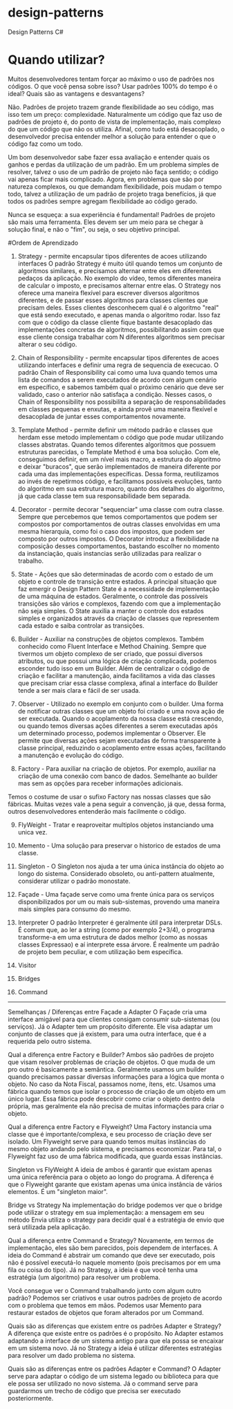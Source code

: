 # design-patterns
Design Patterns C#

# Quando utilizar?
Muitos desenvolvedores tentam forçar ao máximo o uso de padrões nos códigos. O que você pensa sobre isso? Usar padrões 100% do tempo é o ideal? Quais são as vantagens e desvantagens?

Não. Padrões de projeto trazem grande flexibilidade ao seu código, mas isso tem um preço: complexidade. Naturalmente um código que faz uso de padrões de projeto é, do ponto de vista de implementação, mais complexo do que um código que não os utiliza. Afinal, como tudo está desacoplado, o desenvolvedor precisa entender melhor a solução para entender o que o código faz como um todo.

Um bom desenvolvedor sabe fazer essa avaliação e entender quais os ganhos e perdas da utilização de um padrão. Em um problema simples de resolver, talvez o uso de um padrão de projeto não faça sentido; o código vai apenas ficar mais complicado. Agora, em problemas que são por natureza complexos, ou que demandam flexibilidade, pois mudam o tempo todo, talvez a utilização de um padrão de projeto traga benefícios, já que todos os padrões sempre agregam flexibilidade ao código gerado.

Nunca se esqueça: a sua experiência é fundamental! Padrões de projeto são mais uma ferramenta. Eles devem ser um meio para se chegar à solução final, e não o "fim", ou seja, o seu objetivo principal.



#Ordem de Aprendizado
1. Strategy - permite encapsular tipos diferentes de acoes utilizando interfaces
O padrão Strategy é muito útil quando temos um conjunto de algoritmos similares, e precisamos alternar entre eles em diferentes pedaços da aplicação. No exemplo do vídeo, temos diferentes maneira de calcular o imposto, e precisamos alternar entre elas.
O Strategy nos oferece uma maneira flexível para escrever diversos algoritmos diferentes, e de passar esses algoritmos para classes clientes que precisam deles. Esses clientes desconhecem qual é o algoritmo "real" que está sendo executado, e apenas manda o algoritmo rodar. Isso faz com que o código da classe cliente fique bastante desacoplado das implementações concretas de algoritmos, possibilitando assim com que esse cliente consiga trabalhar com N diferentes algoritmos sem precisar alterar o seu código.

2. Chain of Responsibility - permite encapsular tipos diferentes de acoes utilizando interfaces e definir uma regra de sequencia de execucao.
O padrão Chain of Responsibility cai como uma luva quando temos uma lista de comandos a serem executados de acordo com algum cenário em específico, e sabemos também qual o próximo cenário que deve ser validado, caso o anterior não satisfaça a condição.
Nesses casos, o Chain of Responsibility nos possibilita a separação de responsabilidades em classes pequenas e enxutas, e ainda provê uma maneira flexível e desacoplada de juntar esses comportamentos novamente.

3. Template Method - permite definir um método padrão e classes que herdam esse metodo implementam o código que pode mudar utilizando classes abstratas.
Quando temos diferentes algoritmos que possuem estruturas parecidas, o Template Method é uma boa solução. Com ele, conseguimos definir, em um nível mais macro, a estrutura do algoritmo e deixar "buracos", que serão implementados de maneira diferente por cada uma das implementações específicas.
Dessa forma, reutilizamos ao invés de repetirmos código, e facilitamos possíveis evoluções, tanto do algoritmo em sua estrutura macro, quanto dos detalhes do algoritmo, já que cada classe tem sua responsabilidade bem separada.

4. Decorator - permite decorar "sequenciar" uma classe com outra classe. 
Sempre que percebemos que temos comportamentos que podem ser compostos por comportamentos de outras classes envolvidas em uma mesma hierarquia, como foi o caso dos impostos, que podem ser composto por outros impostos. O Decorator introduz a flexibilidade na composição desses comportamentos, bastando escolher no momento da instanciação, quais instancias serão utilizadas para realizar o trabalho.

5. State - Ações que são determinadas de acordo com o estado de um objeto e controle de transição entre estados.
A principal situação que faz emergir o Design Pattern State é a necessidade de implementação de uma máquina de estados. Geralmente, o controle das possíveis transições são vários e complexos, fazendo com que a implementação não seja simples. O State auxilia a manter o controle dos estados simples e organizados através da criação de classes que representem cada estado e saiba controlar as transições.

6. Builder - Auxiliar na construções de objetos complexos. Também conhecido como Fluent Interface e Method Chaining.
Sempre que tivermos um objeto complexo de ser criado, que possui diversos atributos, ou que possui uma lógica de criação complicada, podemos esconder tudo isso em um Builder.
Além de centralizar o código de criação e facilitar a manutenção, ainda facilitamos a vida das classes que precisam criar essa classe complexa, afinal a interface do Builder tende a ser mais clara e fácil de ser usada.

7. Observer - Utilizado no exemplo em conjunto com o builder. Uma forma de notificar outras classes que um objeto foi criado e uma nova ação de ser executada.
Quando o acoplamento da nossa classe está crescendo, ou quando temos diversas ações diferentes a serem executadas após um determinado processo, podemos implementar o Observer.
Ele permite que diversas ações sejam executadas de forma transparente à classe principal, reduzindo o acoplamento entre essas ações, facilitando a manutenção e evolução do código.


8. Factory - Para auxiliar na criação de objetos. Por exemplo, auxiliar na criação de uma conexão com banco de dados. Semelhante ao builder mas sem as opções para receber informações adicionais.

Temos o costume de usar o sufixo Factory nas nossas classes que são fábricas. Muitas vezes vale a pena seguir a convenção, já que, dessa forma, outros desenvolvedores entenderão mais facilmente o código.

9. FlyWeight - Tratar e reaproveitar multiplos objetos instanciando uma unica vez.
10. Memento - Uma solução para preservar o historico de estados de uma classe.


11. Singleton - O Singleton nos ajuda a ter uma única instância do objeto ao longo do sistema.
Considerado obsoleto, ou anti-pattern atualmente, considerar utilizar o padrão monostate. 

12. Façade - Uma façade serve como uma frente única para os serviços disponibilizados por um ou mais sub-sistemas, provendo uma maneira mais simples para consumo do mesmo.


13. Interpreter 
O padrão Interpreter é geralmente útil para interpretar DSLs. É comum que, ao ler a string (como por exemplo 2+3/4), o programa transforme-a em uma estrutura de dados melhor (como as nossas classes Expressao) e aí interprete essa árvore.
É realmente um padrão de projeto bem peculiar, e com utilização bem específica.

14. Visitor 


15. Bridges

16. Command 


--- 

Semelhanças / Diferenças entre Façade a Adapter
O Façade cria uma interface amigável para que clientes consigam consumir sub-sistemas (ou serviços).
Já o Adapter tem um propósito diferente. Ele visa adaptar um conjunto de classes que já existem, para uma outra interface, que é a requerida pelo outro sistema.


Qual a diferença entre Factory e Builder?
Ambos são padrões de projeto que visam resolver problemas de criação de objetos. O que muda de um pro outro é basicamente a semântica.
Geralmente usamos um builder quando precisamos passar diversas informações para a lógica que monta o objeto. No caso da Nota Fiscal, passamos nome, ítens, etc.
Usamos uma fábrica quando temos que isolar o processo de criação de um objeto em um único lugar. Essa fábrica pode descobrir como criar o objeto dentro dela própria, mas geralmente ela não precisa de muitas informações para criar o objeto.

Qual a diferença entre Factory e Flyweight?
Uma Factory instancia uma classe que é importante/complexa, e seu processo de criação deve ser isolado.
Um Flyweight serve para quando temos muitas instâncias do mesmo objeto andando pelo sistema, e precisamos economizar. Para tal, o Flyweight faz uso de uma fábrica modificada, que guarda essas instâncias.

Singleton vs FlyWeight
A ideia de ambos é garantir que existam apenas uma única referência para o objeto ao longo do programa.
A diferença é que o Flyweight garante que existam apenas uma única instância de vários elementos. É um "singleton maior".

Bridge vs Strategy
Na implementação do bridge podemos ver que o bridge pode utilizar o strategy em sua implementação: a mensagem em seu método Envia utiliza o strategy para decidir qual é a estratégia de envio que será utilizada pela aplicação.

Qual a diferença entre Command e Strategy?
Novamente, em termos de implementação, eles são bem parecidos, pois dependem de interfaces.
A ideia do Command é abstrair um comando que deve ser executado, pois não é possível executá-lo naquele momento (pois precisamos por em uma fila ou coisa do tipo).
Já no Strategy, a ideia é que você tenha uma estratégia (um algoritmo) para resolver um problema.

Você consegue ver o Command trabalhando junto com algum outro padrão?
Podemos ser criativos e usar outros padrões de projeto de acordo com o problema que temos em mãos.
Podemos usar Memento para restaurar estados de objetos que foram alterados por um Command.

Quais são as diferenças que existem entre os padrões Adapter e Strategy?
A diferença que existe entre os padrões é o propósito. No Adapter estamos adaptando a interface de um sistema antigo para que ela possa se encaixar em um sistema novo. Já no Strategy a ideia é utilizar diferentes estratégias para resolver um dado problema no sistema.

Quais são as diferenças entre os padrões Adapter e Command?
O Adapter serve para adaptar o código de um sistema legado ou biblioteca para que ele possa ser utilizado no novo sistema. Já o command serve para guardarmos um trecho de código que precisa ser executado posteriormente.
